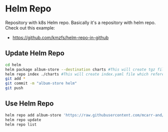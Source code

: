# Helm Repo
Repository with k8s Helm repo.
Basically it's a repository with helm repo.
Check out this example:
- https://github.com/kmzfs/helm-repo-in-github

## Update Helm Repo
```bash
cd helm
helm package album-store --destination charts #This will create tgz file with chart in charts directory
helm repo index ./charts #This will create index.yaml file which references album-store.yaml
git add *
git commit -m "album-store helm"
git push
```

## Use Helm Repo
```bash
helm repo add album-store 'https://raw.githubusercontent.com/mcarr-and/go-gin-otelcollector/master/helm/charts'
helm repo update
helm repo list
```
